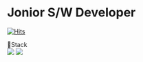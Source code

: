 
<!--
**Hyungrok-Kim/Hyungrok-Kim** is a ✨ _special_ ✨ repository because its `README.md` (this file) appears on your GitHub profile.

Here are some ideas to get you started:

- 🔭 I’m currently working on ...
- 🌱 I’m currently learning ...
- 👯 I’m looking to collaborate on ...
- 🤔 I’m looking for help with ...
- 💬 Ask me about ...
- 📫 How to reach me: ...
- 😄 Pronouns: ...
- ⚡ Fun fact: ...
-->

# Jonior S/W Developer

[![Hits](https://hits.seeyoufarm.com/api/count/incr/badge.svg?url=https%3A%2F%2Fgithub.com%2FHyungrok-Kim&count_bg=%2378C2E7&title_bg=%23555555&icon=&icon_color=%2378C2E7&title=hits&edge_flat=false)](https://hits.seeyoufarm.com)

👋Stack <br />
<img src="https://img.shields.io/badge/HTML5-20c997?style=flat-square&logo=HTML5&logoColor=white"/>
<img src="https://img.shields.io/badge/JavaScript-#F7DF1E?style=flat-square&logo=JS&logoColor=white"/>


